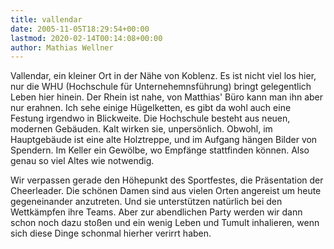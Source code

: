 ```yaml
---
title: vallendar
date: 2005-11-05T18:29:54+00:00
lastmod: 2020-02-14T00:14:08+00:00
author: Mathias Wellner
---
```

Vallendar, ein kleiner Ort in der Nähe von Koblenz. Es ist nicht viel los hier, nur die WHU (Hochschule für Unternehemnsführung) bringt gelegentlich Leben hier hinein. Der Rhein ist nahe, von Matthias' Büro kann man ihn aber nur erahnen. Ich sehe einige Hügelketten, es gibt da wohl auch eine Festung irgendwo in Blickweite. Die Hochschule besteht aus neuen, modernen Gebäuden. Kalt wirken sie, unpersönlich. Obwohl, im Hauptgebäude ist eine alte Holztreppe, und im Aufgang hängen Bilder von Spendern. Im Keller ein Gewölbe, wo Empfänge stattfinden können. Also genau so viel Altes wie notwendig. 

Wir verpassen gerade den Höhepunkt des Sportfestes, die Präsentation der Cheerleader. Die schönen Damen sind aus vielen Orten angereist um heute gegeneinander anzutreten. Und sie unterstützen natürlich bei den Wettkämpfen ihre Teams. Aber zur abendlichen Party werden wir dann schon noch dazu stoßen und ein wenig Leben und Tumult inhalieren, wenn sich diese Dinge schonmal hierher verirrt haben.